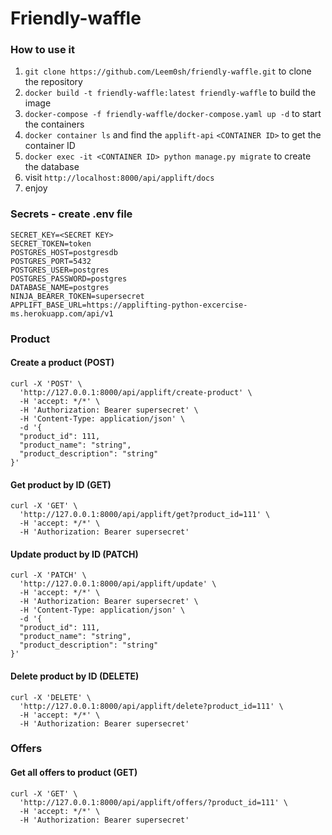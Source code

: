# Friendly-waffle

### How to use it

1. `git clone https://github.com/Leem0sh/friendly-waffle.git` to clone the repository
2. `docker build -t friendly-waffle:latest friendly-waffle` to build the image
3. `docker-compose -f friendly-waffle/docker-compose.yaml up -d` to start the containers
4. `docker container ls` and find the `applift-api` `<CONTAINER ID>` to get the container ID
5. `docker exec -it <CONTAINER ID> python manage.py migrate` to create the database
6. visit `http://localhost:8000/api/applift/docs`
7. enjoy

### Secrets - create .env file

    SECRET_KEY=<SECRET KEY>
    SECRET_TOKEN=token
    POSTGRES_HOST=postgresdb
    POSTGRES_PORT=5432
    POSTGRES_USER=postgres
    POSTGRES_PASSWORD=postgres
    DATABASE_NAME=postgres
    NINJA_BEARER_TOKEN=supersecret
    APPLIFT_BASE_URL=https://applifting-python-excercise-ms.herokuapp.com/api/v1

### Product

#### Create a product (POST)

```
curl -X 'POST' \
  'http://127.0.0.1:8000/api/applift/create-product' \
  -H 'accept: */*' \
  -H 'Authorization: Bearer supersecret' \
  -H 'Content-Type: application/json' \
  -d '{
  "product_id": 111,
  "product_name": "string",
  "product_description": "string"
}'
```

#### Get product by ID (GET)

```
curl -X 'GET' \
  'http://127.0.0.1:8000/api/applift/get?product_id=111' \
  -H 'accept: */*' \
  -H 'Authorization: Bearer supersecret'
```

#### Update product by ID (PATCH)

```
curl -X 'PATCH' \
  'http://127.0.0.1:8000/api/applift/update' \
  -H 'accept: */*' \
  -H 'Authorization: Bearer supersecret' \
  -H 'Content-Type: application/json' \
  -d '{
  "product_id": 111,
  "product_name": "string",
  "product_description": "string"
}'
```

#### Delete product by ID (DELETE)

```
curl -X 'DELETE' \
  'http://127.0.0.1:8000/api/applift/delete?product_id=111' \
  -H 'accept: */*' \
  -H 'Authorization: Bearer supersecret'

```

### Offers

#### Get all offers to product (GET)

```
curl -X 'GET' \
  'http://127.0.0.1:8000/api/applift/offers/?product_id=111' \
  -H 'accept: */*' \
  -H 'Authorization: Bearer supersecret'
```